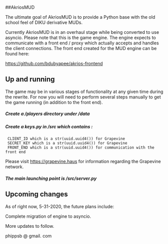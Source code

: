 ##AkriosMUD

The ultimate goal of AkriosMUD is to provide a Python base with the old school feel
of DIKU derivative MUDs.

Currently AkriosMUD is in an overhaul stage while being converted to use asyncio.  Please
note that this is the game engine.  The engine expects to communicate with a front end / 
proxy which actually accepts and handles the client connections.  The front end created
for the MUD engine can be found here:

https://github.com/bdubyapee/akrios-frontend

## Up and running

The game may be in various stages of functionality at any given time during the rewrite.
For now you will need to perform several steps manually to get the game running (in addition to the front end).

##### Create a /players directory under /data
##### Create a keys.py in /src which contains :
     CLIENT_ID which is a str(uuid.uuid4()) for Grapevine
     SECRET_KEY which is a str(uuid.uuid4()) for Grapevine
     FRONT_END which is a str(uuid.uuid4()) for communication with the front end
     
 Please visit https://grapevine.haus for information regarding the Grapevine network.

##### The main launching point is /src/server.py

## Upcoming changes

As of right now, 5-31-2020, the future plans include:

Complete migration of engine to asyncio.

More updates to follow.

phippsb @ gmail. com

